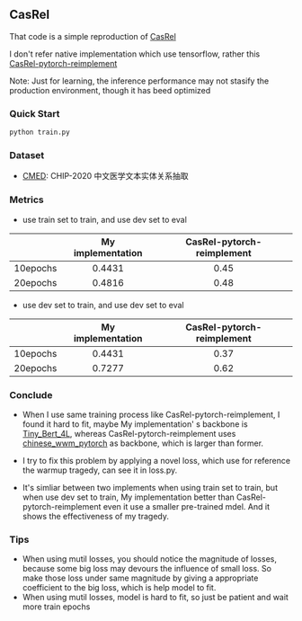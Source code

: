 ## CasRel
That code is a simple reproduction of [CasRel](http://export.arxiv.org/pdf/1909.03227/n)

I don't refer native implementation which use tensorflow, rather this [  
CasRel-pytorch-reimplement](https://github.com/longlongman/CasRel-pytorch-reimplement)

Note: Just for learning, the inference performance may not stasify the production environment, though it has beed optimized 

### Quick Start
```python
python train.py
```

### Dataset
- [CMED](biendata.xyz/competition/chip_2020_2/): CHIP-2020 中文医学文本实体关系抽取

### Metrics
- use train set to train, and use dev set to eval

||My implementation|CasRel-pytorch-reimplement|
| :--: | :--:|:--:|
|10epochs|0.4431|0.45|
|20epochs|0.4816|0.48|

- use dev set to train, and use dev set to eval

||My implementation|CasRel-pytorch-reimplement|
| :--: | :--:|:--:|
|10epochs|0.4431|0.37|
|20epochs|0.7277|0.62|

### Conclude
- When I use same training process like CasRel-pytorch-reimplement, I found it hard to fit, maybe My implementation' s backbone is [Tiny_Bert_4L](https://huggingface.co/huawei-noah/TinyBERT_4L_zh), whereas CasRel-pytorch-reimplement uses [chinese_wwm_pytorch](https://github.com/ymcui/Chinese-BERT-wwm) as backbone, which is larger than former.

- I try to fix this problem by applying a novel loss, which use for reference the warmup tragedy, can see it in loss.py.

- It's simliar between two implements when using train set to train, but when use dev set to train, My implementation better than CasRel-pytorch-reimplement even it use a smaller pre-trained mdel. And it shows the effectiveness of my tragedy.

### Tips
- When using mutil losses, you should notice the magnitude of losses, because some big loss may devours the influence of small loss. So make those loss under same magnitude by giving a appropriate coefficient to the big loss, which is help model to fit.
- When using mutil losses, model is hard to fit, so just be patient and wait more train epochs
